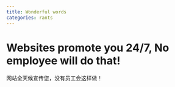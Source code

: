 ```yaml
---
title: Wonderful words
categories: rants
---
```


# Websites promote you 24/7, No employee will do that!

网站全天候宣传您，没有员工会这样做！